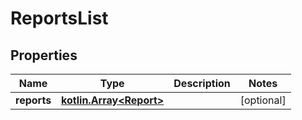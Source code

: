 
# ReportsList

## Properties
Name | Type | Description | Notes
------------ | ------------- | ------------- | -------------
**reports** | [**kotlin.Array&lt;Report&gt;**](Report.md) |  |  [optional]




